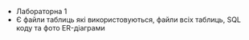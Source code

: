 - Лабораторна 1
- Є файли таблиць які використовуються, файли всіх таблиць, SQL коду та фото ER-діаграми
